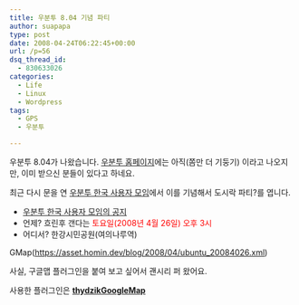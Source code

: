 ```yaml
---
title: 우분투 8.04 기념 파티
author: suapapa
type: post
date: 2008-04-24T06:22:45+00:00
url: /p=56
dsq_thread_id:
  - 830633026
categories:
  - Life
  - Linux
  - Wordpress
tags:
  - GPS
  - 우분투

---
```

우분투 8.04가 나왔습니다. [우분투 홈페이지][1]에는 아직(쫌만 더 기둥기) 이라고 나오지만, 이미 받으신 분들이 있다고 하네요.

최근 다시 문을 연 [우분투 한국 사용자 모임](http://www.ubuntu.or.kr/)에서 이를 기념해서 도시락 파티?를 엽니다.



  * [우분투 한국 사용자 모임의 공지](http://www.ubuntu.or.kr/viewtopic.php?f=2&#038;t=86)
  * 언제? 흐린후 갠다는 <span style="color: rgb(255, 0, 0);">토요일(2008년 4월 26일) 오후 3시</span>
  * 어디서? 한강시민공원(여의나루역)

GMap(https://asset.homin.dev/blog/2008/04/ubuntu_20084026.xml)

사실, 구글맵 플러그인을 붙여 보고 싶어서 괜시리 퍼 왔어요.

사용한 플러그인은 [<strong>thydzikGoogleMap</strong>](http://wordpress.org/extend/plugins/thydzik-google-map/)

 [1]: http://www.ubuntu.com/